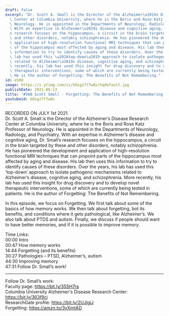 ```yaml
---
draft: false
excerpt: "Dr. Scott A. Small is the Director of the Alzheimer\u2019s Disease Research\
  \ Center at Columbia University, where he is the Boris and Rose Katz Professor of\
  \ Neurology. He is appointed in the Departments of Neurology, Radiology, and Psychiatry.\
  \ With an expertise in Alzheimer\u2019s disease and cognitive aging, Dr. Small\u2019\
  s research focuses on the hippocampus, a circuit in the brain targeted by these\
  \ and other disorders, notably schizophrenia. He has pioneered the development and\
  \ application of high-resolution functional MRI techniques that can pinpoint parts\
  \ of the hippocampus most affected by aging and disease. His lab then uses this\
  \ information to try to identify causes of these disorders. Over the years, his\
  \ lab has used this \u2018top-down\u2019 approach to isolate pathogenic mechanisms\
  \ related to Alzheimer\u2019s disease, cognitive aging, and schizophrenia. More\
  \ recently, his lab has used this insight for drug discovery and to develop novel\
  \ therapeutic interventions, some of which are currently being tested in patients.\
  \ He is the author of Forgetting: The Benefits of Not Remembering."
id: e508
image: https://i.ytimg.com/vi/kOigz7tTwQs/hqdefault.jpg
publishDate: 2021-08-13
title: '#508 Scott Small - Forgetting: The Benefits of Not Remembering'
youtubeid: kOigz7tTwQs
---
```

RECORDED ON JULY 1st 2021.  
Dr. Scott A. Small is the Director of the Alzheimer’s Disease Research Center at Columbia University, where he is the Boris and Rose Katz Professor of Neurology. He is appointed in the Departments of Neurology, Radiology, and Psychiatry. With an expertise in Alzheimer’s disease and cognitive aging, Dr. Small’s research focuses on the hippocampus, a circuit in the brain targeted by these and other disorders, notably schizophrenia. He has pioneered the development and application of high-resolution functional MRI techniques that can pinpoint parts of the hippocampus most affected by aging and disease. His lab then uses this information to try to identify causes of these disorders. Over the years, his lab has used this ‘top-down’ approach to isolate pathogenic mechanisms related to Alzheimer’s disease, cognitive aging, and schizophrenia. More recently, his lab has used this insight for drug discovery and to develop novel therapeutic interventions, some of which are currently being tested in patients. He is the author of Forgetting: The Benefits of Not Remembering.

In this episode, we focus on Forgetting. We first talk about some of the basics of how memory works. We then talk about forgetting, bot its benefits, and conditions where it gets pathological, like Alzheimer’s. We also talk about PTDS and autism. Finally, we discuss if people should want to have better memories, and if it is possible to improve memory.

Time Links:  
00:00  Intro  
00:47  How memory works  
14:44  Forgetting (and its benefits)  
30:27  Pathologies – PTSD, Alzheimer’s, autism  
44:30  Improving memory  
47:31  Follow Dr. Small’s work!

---

Follow Dr. Small’s work:  
Faculty page: https://bit.ly/35SH7ra  
Columbia University Alzheimer's Disease Research Center: https://bit.ly/363f9ci  
ResearchGate profile: https://bit.ly/2UJlgjJ  
Forgetting: https://amzn.to/3vXmtAD

